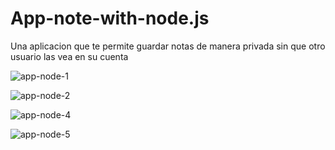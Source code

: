 # App-note-with-node.js
Una aplicacion que te permite guardar notas de manera privada sin que otro usuario las vea en su cuenta

![app-node-1](https://user-images.githubusercontent.com/54685136/64044714-81a09200-cb35-11e9-8f8a-f26f1c03e0ce.png)

![app-node-2](https://user-images.githubusercontent.com/54685136/64045025-4b174700-cb36-11e9-8395-8071f1b1186d.png)

![app-node-4](https://user-images.githubusercontent.com/54685136/64044953-1acfa880-cb36-11e9-8a75-206c34ef5e7d.png)

![app-node-5](https://user-images.githubusercontent.com/54685136/64044994-333fc300-cb36-11e9-9398-33e2d25c2564.png)
